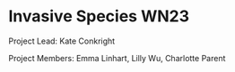 # Invasive Species WN23

Project Lead: Kate Conkright  

Project Members: Emma Linhart, Lilly Wu, Charlotte Parent
